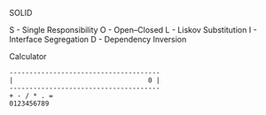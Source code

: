 SOLID

S - Single Responsibility
O - Open–Closed
L - Liskov Substitution
I - Interface Segregation
D - Dependency Inversion


Calculator

```
--------------------------------------
|                                  0 |
--------------------------------------
+ - / * . =
0123456789

```
